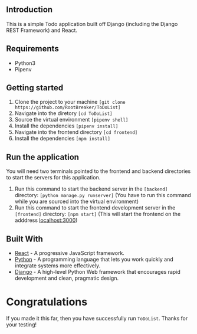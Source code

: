 ## Introduction

This is a simple Todo application built off Django (including the Django REST Framework) and React.

## Requirements

- Python3
- Pipenv

## Getting started

1. Clone the project to your machine `[git clone https://github.com/RootBreaker/ToDoList]`
2. Navigate into the diretory `[cd ToDoList]`
3. Source the virtual environment `[pipenv shell]`
4. Install the dependencies `[pipenv install]`
5. Navigate into the frontend directory `[cd frontend]`
6. Install the dependencies `[npm install]`

## Run the application

You will need two terminals pointed to the frontend and backend directories to start the servers for this application.

1. Run this command to start the backend server in the `[backend]` directory: `[python manage.py runserver]` (You have to run this command while you are sourced into the virtual environment)
2. Run this command to start the frontend development server in the `[frontend]` directory: `[npm start]` (This will start the frontend on the adddress [localhost:3000](http://localhost:3000))

## Built With

- [React](https://reactjs.org) - A progressive JavaScript framework.
- [Python](https://www.python.org/) - A programming language that lets you work quickly and integrate systems more effectively.
- [Django](http://djangoproject.org/) - A high-level Python Web framework that encourages rapid development and clean, pragmatic design.

# Congratulations

If you made it this far, then you have successfully run `ToDoList`. Thanks for your testing!
